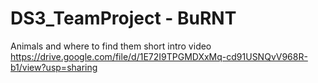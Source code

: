 # DS3_TeamProject - BuRNT
Animals and where to find them short intro video
https://drive.google.com/file/d/1E72I9TPGMDXxMq-cd91USNQvV968R-b1/view?usp=sharing

